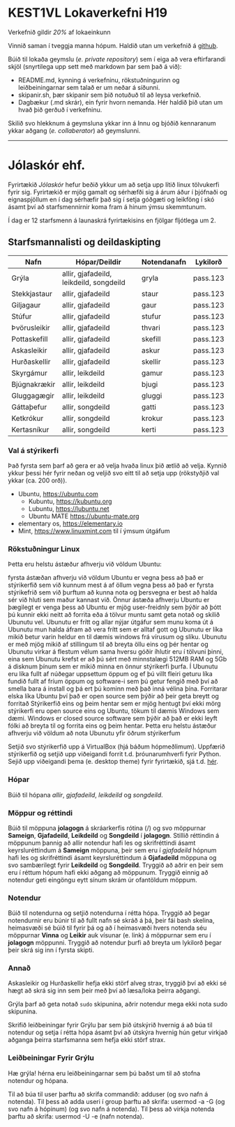 # KEST1VL Lokaverkefni H19
Verkefnið gildir *20%* af lokaeinkunn

Vinnið saman í tveggja manna hópum. Haldið utan um verkefnið á [github](https://github.com).

Búið til lokaða geymslu (*e. private repository*) sem í eiga að vera eftirfarandi skjöl (snyrtilega upp sett með markdown þar sem það á við):
-   README.md, kynning á verkefninu, rökstuðningurinn og leiðbeiningarnar sem talað er um neðar á síðunni.
-   skipanir.sh, þær skipanir sem þið notuðuð til að leysa verkefnið.
-   Dagbækur (.md skrár), ein fyrir hvorn nemanda. Hér haldið þið utan um hvað þið gerðuð í verkefninu.

Skilið svo hlekknum á geymsluna ykkar inn á Innu og bjóðið kennaranum ykkar aðgang (*e. collaberator*) að geymslunni.

---
# Jólaskór ehf.
Fyrirtækið *Jólaskór* hefur beðið ykkur um að setja upp lítið linux tölvukerfi fyrir sig. Fyrirtækið er mjög gamalt og sérhæfði sig á árum áður í þjófnaði og eignaspjöllum en í dag sérhæfir það sig í setja góðgæti og leikföng í skó ásamt því að starfsmennirnir koma fram á hinum ýmsu skemmtunum.

Í dag er 12 starfsmenn á launaskrá fyrirtækisins en fjölgar fljótlega um 2.

## Starfsmannalisti og deildaskipting
Nafn | Hópar/Deildir | Notendanafn | Lykilorð
--- | --- | --- | --- 
Grýla | allir, gjafadeild, leikdeild, songdeild | gryla | pass.123
Stekkjastaur | allir, gjafadeild | staur | pass.123
Giljagaur | allir, gjafadeild | gaur | pass.123
Stúfur | allir, gjafadeild | stufur | pass.123
Þvörusleikir | allir, gjafadeild | thvari | pass.123
Pottaskefill | allir, gjafadeild | skefill | pass.123
Askasleikir | allir, gjafadeild | askur | pass.123
Hurðaskellir | allir, gjafadeild | skellir | pass.123
Skyrgámur | allir, leikdeild | gamur | pass.123
Bjúgnakrækir | allir, leikdeild | bjugi | pass.123
Gluggagægir | allir, leikdeild | gluggi | pass.123
Gáttaþefur | allir, songdeild | gatti | pass.123
Ketkrókur | allir, songdeild | krokur | pass.123
Kertasníkur | allir, songdeild | kerti | pass.123

### Val á stýrikerfi
Það fyrsta sem þarf að gera er að velja hvaða linux þið ætlið að velja. Kynnið ykkur þessi hér fyrir neðan og veljið svo eitt til að setja upp (rökstyðjið val ykkar (ca. 200 orð)).
- Ubuntu, https://ubuntu.com
  - Kubuntu, https://kubuntu.org
  - Lubuntu, https://lubuntu.net
  - Ubuntu MATE https://ubuntu-mate.org
- elementary os, https://elementary.io
- Mint, https://www.linuxmint.com til í ýmsum útgáfum

### Rökstuðningur Linux

Þetta eru helstu ástæður afhverju við völdum Ubuntu:

fyrsta ástæðan afhverju við völdum Ubuntu er vegna þess að það er stýrikerfið sem við kunnum mest á af öllum vegna þess að það er fyrsta stýrikefrið sem við þurftum að kunna nota og þersvegna er best að halda sér við hluti sem maður kannast við. Önnur ástæða afhverju Ubuntu er þægilegt er venga þess að Ubuntu er mjög user-freidnly sem þýðir að þótt þú kunnir ekki neitt að forrita eða á tölvur muntu samt geta notað og skilið Ubunutu vel. Ubunutu er frítt og allar nýjar útgáfur sem munu koma út á Ubunutu mun halda áfram að vera frítt sem er alltaf gott og Ubunutu er líka mikið betur varin heldur en til dæmis windows frá vírusum og slíku. Ubunutu er með mjög mikið af stillingum til að breyta öllu eins og þér hentar og Ubunutu virkar á flestum vélum sama hversu góðir íhlutir eru í tölvuni þinni, eina sem Ubunutu krefst er að þú sért með minnstalægi 512MB RAM og 5Gb á disknum þínum sem er mikið minna en önnur stýrikerfi þurfa. Í Ubunutu eru líka fullt af núðegar uppsettum öppum og ef þú villt fleiri geturu líka fundið fullt af fríum öppum og software-i sem þú getur fengið með því að smella bara á install og þá ert þú kominn með það inná vélina þína. Forritarar elska líka Ubuntu því það er open source sem þýðir að þeir geta breytt og forritað Stýrikerfið eins og þeim hentar sem er mjög hentugt því ekki mörg stýrikerfi eru open source eins og Ubuntu, tökum til dæmis Windows sem dæmi. Windows er closed source software sem þýðir að það er ekki leyft fólki að breyta til og forrita eins og þeim hentar. Þetta eru helstu ástæður afhverju við völdum að nota Ubunutu yfir öðrum stýrikerfum


Setjið svo stýrikerfið upp á VirtualBox (hjá báðum hópmeðlimum). Uppfærið stýrikerfið og setjið upp viðeigandi forrit t.d. þróunarumhverfi fyrir Python. Sejið upp viðeigandi þema (e. desktop theme) fyrir fyrirtækið, sjá t.d. [hér](https://itsfoss.com/christmas-linux-wallpaper/).

### Hópar
Búið til hópana *allir*, *gjafadeild*, *leikdeild* og *songdeild*.

### Möppur og réttindi
Búið til möppuna **jolagogn** á skráarkerfis rótina (/) og svo möppurnar **Sameign**, **Gjafadeild**, **Leikdeild** og **Songdeild** í **jolagogn**. Stillið réttindin á möppunum þannig að allir notendur hafi les og skrifréttindi ásamt keyrsluréttindum á **Sameign** möppuna, þeir sem eru í *gjafadeild* hópnum hafi les og skrifréttindi ásamt keyrsluréttindum á **Gjafadeild** möppuna og svo sambærilegt fyrir **Leikdeild** og **Songdeild**. Tryggið að aðrir en þeir sem eru í réttum hópum hafi ekki aðgang að möppunum. Tryggið einnig að notendur geti eingöngu eytt sínum skrám úr ofantöldum möppum.

### Notendur
Búið til notendurna og setjið notendurna í rétta hópa. Tryggið að þegar notendurnir eru búnir til að fullt nafn sé skráð á þá, þeir fái bash skelina, heimasvæði sé búið til fyrir þá og að í heimasvæði hvers notenda séu möppurnar **Vinna** og **Leikir** auk vísunar (e. link) á möppurnar sem eru í **jolagogn** möppunni. Tryggið að notendur þurfi að breyta um lykilorð þegar þeir skrá sig inn í fyrsta skipti.

### Annað
Askasleikir og Hurðaskellir hefja ekki störf alveg strax, tryggið því að ekki sé hægt að skrá sig inn sem þeir með því að læsa/loka þeirra aðgangi.

Grýla þarf að geta notað `sudo` skipunina, aðrir notendur mega ekki nota sudo skipunina.

Skrifið leiðbeiningar fyrir Grýlu þar sem þið útskýrið hvernig á að búa til notendur og setja í rétta hópa ásamt því að útskýra hvernig hún getur virkjað aðganga þeirra starfsmanna sem hefja ekki störf strax.

### Leiðbeiningar Fyrir Grýlu

Hæ grýla! hérna eru leiðbeiningarnar sem þú baðst um til að stofna notendur og hópana.

Til að búa til user þarftu að skrifa commandið: adduser (og svo nafn á notenda). Til þess að adda useri í group þarftu að skrifa: usermod -a -G (og svo nafn á hópinum) (og svo nafn á notenda). Til þess að virkja notenda þarftu að skrifa: usermod -U -e (nafn notenda).
